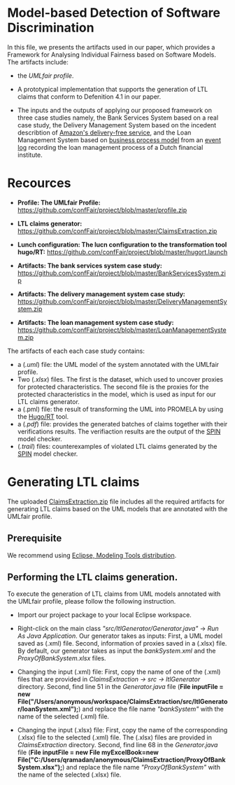 # Model-based Detection of Software Discrimination

In this file, we presents the artifacts used in our paper, which provides a Framework for Analysing Individual Fairness based on Software Models. The artifacts include:

* the *UMLfair profile*.

*  A prototypical implementation that supports the generation of LTL claims that conform to Defenition 4.1 in our paper. 

* The inputs and the outputs of applying our proposed framework on three case studies namely, the Bank Services System based on a real case study, the Delivery Management System based on the incedent describtion of [Amazon's delivery-free service](https://www.bloomberg.com/graphics/2016-amazon-same-day/), and the Loan Management System based on [business process model](https://link.springer.com/chapter/10.1007/978-3-319-92901-9_19) from an [event log](https://www.win.tue.nl/bpi/doku.php?id=2012:challenge) recording the loan management process of a Dutch financial institute. 

# Recources

* **Profile: The UMLfair Profile:** https://github.com/confFair/project/blob/master/profile.zip
* **LTL claims generator:** https://github.com/confFair/project/blob/master/ClaimsExtraction.zip
* **Lunch configuration: The lucn configuration to the transformation tool hugo/RT:** https://github.com/confFair/project/blob/master/hugort.launch

* **Artifacts: The bank services system case study:** https://github.com/confFair/project/blob/master/BankServicesSystem.zip
* **Artifacts: The delivery management system case study:** https://github.com/confFair/project/blob/master/DeliveryManagementSystem.zip
* **Artifacts: The loan management system case study:** https://github.com/confFair/project/blob/master/LoanManagementSystem.zip

The artifacts of each each case study contains: 
* a (*.uml*) file: the UML model of the system annotated with the UMLfair profile.
* Two (*.xlsx*) files. The first is the dataset, which used to uncover proxies for protected characteristics. The second file is the proxies for the protected characteristics in the model, which is used as input for our LTL claims generator.  
* a (.pml) file: the result of transforming the UML into PROMELA by using the [Hugo/RT](https://www.informatik.uni-augsburg.de/en/chairs/swt/sse/hugort/) tool. 
* a (*.pdf*) file: provides the generated batches of claims together with their verifications results. The verifiaction results are the output of  the [SPIN](http://spinroot.com/spin/whatispin.html) model checker. 
* (*.trail*) files: counterexamples of violated LTL claims generated by the [SPIN](http://spinroot.com/spin/whatispin.html) model checker.

# Generating LTL claims
The uploaded [ClaimsExtraction.zip](https://github.com/confFair/project/blob/master/ClaimsExtraction.zip) file includes all the required artifacts for generating LTL claims based on the UML models that are annotated with the UMLfair profile.

## Prerequisite 
We recommend using [Eclipse, Modeling Tools distribution](https://www.eclipse.org/downloads/packages/release/neon/r/eclipse-modeling-tools).

## Performing the LTL claims generation. 
To execute the generation of LTL claims from UML models annotated with the UMLfair profile, please follow the following instruction. 

* Import our project package to your local Eclipse workspace.
* Right-click on the main class *"src/ltlGenerator/Generator.java"* → *Run As Java Application*. Our generator takes as inputs: First, a UML model saved as (.xml) file. Second, information of proxies saved in a (.xlsx) file. By default, our generator takes as input the *bankSystem.xml* and the *ProxyOfBankSystem.xlsx* files. 

* Changing the input (.xml) file: First, copy the name of one of the (.xml) files that are provided in *ClaimsExtraction → src → ltlGenerator* directory. Second, find line 51 in the *Generator.java* file (**File inputFile = new File("/Users/anonymous/workspace/ClaimsExtraction/src/ltlGenerator/loanSystem.xml");**) and replace the file name *"bankSystem"* with the name of the selected (.xml) file. 

* Changing the input (.xlsx) file: First, copy the name of the corresponding (.xlsx) file to the selected (.xml) file. The (.xlsx) files are provided in *ClaimsExtraction* directory. Second, find line 68 in the *Generator.java* file (**File inputFile = new File myExcelBook=new File("C:/Users/qramadan/anonymous/ClaimsExtraction/ProxyOfBankSystem.xlsx");**) and replace the file name *"ProxyOfBankSystem"* with the name of the selected (.xlsx) file.
